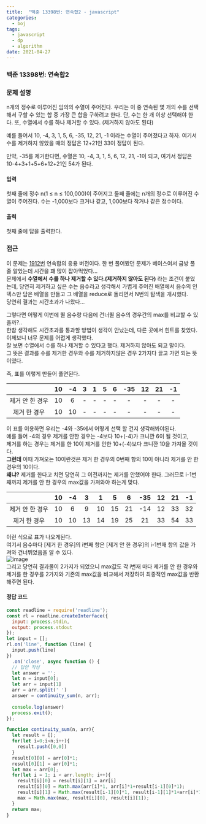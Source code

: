 ```yaml
---
title:  "백준 13398번: 연속합2 - javascript"
categories: 
  - boj
tags:
  - javascript
  - dp
  - algorithm
date: 2021-04-27
---
```

### 백준 13398번: 연속합2

### 문제 설명 
n개의 정수로 이루어진 임의의 수열이 주어진다. 우리는 이 중 연속된 몇 개의 수를 선택해서 구할 수 있는 합 중 가장 큰 합을 구하려고 한다. 단, 수는 한 개 이상 선택해야 한다. 또, 수열에서 수를 하나 제거할 수 있다. (제거하지 않아도 된다)

예를 들어서 10, -4, 3, 1, 5, 6, -35, 12, 21, -1 이라는 수열이 주어졌다고 하자. 여기서 수를 제거하지 않았을 때의 정답은 12+21인 33이 정답이 된다.

만약, -35를 제거한다면, 수열은 10, -4, 3, 1, 5, 6, 12, 21, -1이 되고, 여기서 정답은 10-4+3+1+5+6+12+21인 54가 된다.

#### 입력
첫째 줄에 정수 n(1 ≤ n ≤ 100,000)이 주어지고 둘째 줄에는 n개의 정수로 이루어진 수열이 주어진다. 수는 -1,000보다 크거나 같고, 1,000보다 작거나 같은 정수이다.

#### 출력
첫째 줄에 답을 출력한다.
### 접근   
이 문제는 [1912번](../1-1912) 연속합의 응용 버전이다.
한 번 풀어봤던 문제가 베이스여서 금방 풀 줄 알았는데 시간을 꽤 많이 잡아먹었다...   
문제에서 **수열에서 수를 하나 제거할 수 있다.(제거하지 않아도 된다)** 라는 조건이 붙었는데, 당연히 제거하고 싶은 수는 음수라고 생각해서 가볍게 주어진 배열에서 음수의 인덱스만 담은 배열을 만들고 그 배열을 reduce로 돌리면서 N번의 탐색을 개시했다.   
당연히 결과는 시간초과가 나왔다... 

그렇다면 어떻게 이번에 뛸 음수랑 다음에 건너뛸 음수의 경우간의 max를 비교할 수 있을까?..   
한참 생각해도 시간초과를 통과할 방법이 생각이 안났는데, 다른 곳에서 힌트를 찾았다.   
이제보니 너무 문제를 어렵게 생각했다.   
잘 보면 수열에서 수를 하나 제거할 수 있다고 했다. 제거하지 않아도 되고 말이다.   
그 뜻은 결과를 수를 제거한 경우와 수를 제거하지않은 경우 2가지다 끌고 가면 되는 뜻이였다.   

즉, 표를 이렇게 만들어 풀면된다.   

||10|-4|3|1|5|6|-35|12|21|-1|
|:-:|:-:|:-:|:-:|:-:|:-:|:-:|:-:|:-:|:-:|:-:|
|제거 안 한 경우|10|6|-|-|-|-|-|-|-|-|
|제거 한 경우|10|10|-|-|-|-|-|-|-|-|   

이 표를 이용하면 우리는 -4와 -35에서 어떻게 선택 할 건지 생각해봐야된다.   
예를 들어 -4의 경우 제거를 안한 경우는 -4보다 10+(-4)가 크니깐 6이 될 것이고,   
제거를 하는 경우는 제거를 한 10이 제거를 안한 10+(-4)보다 크니깐 10을 가져올 것이다.   
**그런데** 이때 가져오는 10이란것은 제거 한 경우의 0번째 항의 10이 아니라 제거를 안 한  경우의 10이다.   
**왜냐?** 제거를 한다고 치면 당연히 그 이전까지는 제거를 안했어야 한다. 그러므로 i-1번째까지 제거를 안 한 경우의 max값을 가져와야 하는게 맞다.   

||10|-4|3|1|5|6|-35|12|21|-1|
|:-:|:-:|:-:|:-:|:-:|:-:|:-:|:-:|:-:|:-:|:-:|
|제거 안 한 경우|10|6|9|10|15|21|-14|12|33|32|
|제거 한 경우|10|10|13|14|19|25|21|33|54|33|   

이런 식으로 표가 나오게된다.   
여기서 음수마다 [제거 한 경우]의 i번째 항은 [제거 안 한 경우]의 i-1번재 항의 값을 가져와 건너뛰었음을 알 수 있다.   
![image](https://user-images.githubusercontent.com/49264011/116214221-775aef00-a781-11eb-930a-985b68d46a28.png)   
그리고 당연히 결과물이 2가지가 되었으니 max값도 각 i번재 마다 제거를 안 한 경우와 제거를 한 경우를 2가지와 기존의 max값을 비교해서 저장하여 최종적인 max값을 반환해주면 된다.



#### 정답 코드
```js
const readline = require('readline');
const rl = readline.createInterface({
  input: process.stdin,
  output: process.stdout
});
let input = [];
rl.on('line', function (line) {
  input.push(line)
})
  .on('close', async function () {
  // 답안 작성
  let answer = '';
  let n = input[0];
  let arr = input[1]
  arr = arr.split(' ')  
  answer = continuity_sum(n, arr);
  
  console.log(answer)
  process.exit();
});

function continuity_sum(n, arr){
  let result = [];
  for(let i=0;i<n;i++){
    result.push([0,0])
  }
  result[0][0] = arr[0]*1;
  result[0][1] = arr[0]*1;
  let max = arr[0];
  for(let i = 1; i < arr.length; i++){
    result[i][0] = result[i][1] = arr[i]
    result[i][0] = Math.max(arr[i]*1, arr[i]*1+result[i-1][0]*1);
    result[i][1] = Math.max(result[i-1][0]*1, result[i-1][1]*1+arr[i]*1)
    max = Math.max(max, result[i][0], result[i][1]);
  }
  return max;
}
```
